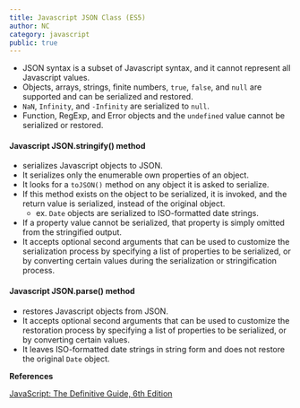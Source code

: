 ```yaml
---
title: Javascript JSON Class (ES5)
author: NC
category: javascript
public: true
---
```


- JSON syntax is a subset of Javascript syntax, and it cannot represent all Javascript values.
- Objects, arrays, strings, finite numbers,  ```true```, ```false```, and ```null``` are supported and can be serialized and restored.
- ```NaN```, ```Infinity```, and  ```-Infinity``` are serialized to ```null```.
- Function, RegExp, and Error objects and the ```undefined``` value cannot be serialized or restored.

#### Javascript JSON.stringify() method

- serializes Javascript objects to JSON.
- It serializes only the enumerable own properties of an object.
- It looks for a  ```toJSON()``` method on any object it is asked to serialize.
- If this method exists on the object to be serialized, it is invoked, and the return value is serialized, instead of the original object.
	- ex. ```Date``` objects are serialized to ISO-formatted date strings.
- If a property value cannot be serialized, that property is simply omitted from the stringified output.
- It accepts optional second arguments that can be used to customize the serialization process by specifying a list of properties to be serialized, or by converting certain values during the serialization or stringification process.

#### Javascript JSON.parse() method

- restores Javascript objects from JSON.
- It accepts optional second arguments that can be used to customize the restoration process by specifying a list of properties to be serialized, or by converting certain values.
- It leaves ISO-formatted date strings in string form and does not restore the original ```Date``` object.


**References**

[JavaScript: The Definitive Guide, 6th Edition](http://shop.oreilly.com/product/9780596805531.do)
